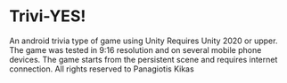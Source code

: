 # Trivi-YES!
An android trivia type of game using Unity
Requires Unity 2020 or upper. The game was tested in 9:16 resolution and on several mobile phone devices.
The game starts from the persistent scene and requires internet connection.
All rights reserved to Panagiotis Kikas
